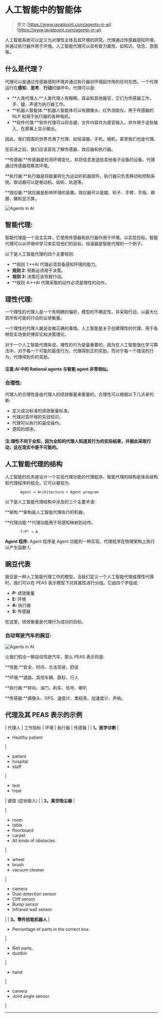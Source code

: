 # 人工智能中的智能体

> 原文:[https://www.javatpoint.com/agents-in-ai](https://www.javatpoint.com/agents-in-ai)

人工智能系统可以定义为对理性主体及其环境的研究。代理通过传感器感知环境，并通过执行器作用于环境。人工智能代理可以具有智力属性，如知识、信念、意图等。

## 什么是代理？

代理可以是通过传感器感知环境并通过执行器对环境起作用的任何东西。一个代理运行在**感知**、**思考**、**行动**的循环中。代理可以是:

*   **人类代理人:**人类代理人有眼睛、耳朵和其他器官，它们为传感器工作，手、腿、声道为执行器工作。
*   **机器人智能体:**机器人智能体可以有摄像头、红外测距仪、用于传感器的 NLP 和用于执行器的各种电机。
*   **软件代理:**软件代理可以将击键、文件内容作为感官输入，并作用于这些输入，在屏幕上显示输出。

因此，我们周围的世界充满了代理，如恒温器，手机，相机，甚至我们也是代理。

在前进之前，我们应该首先了解传感器、效应器和执行器。

**传感器:**传感器是检测环境变化，并将信息发送给其他电子设备的设备。代理通过传感器观察其环境。

**执行器:**执行器是将能量转化为运动的机器部件。执行器只负责移动和控制系统。致动器可以是电动机、齿轮、轨道等。

**效应器:**效应器是影响环境的装置。效应器可以是腿、轮子、手臂、手指、翅膀、鳍和显示屏。

![Agents in AI](../Images/d0b09da08431857c5c4ace39d40eba47.png)

## 智能代理:

智能代理是一个自主实体，它使用传感器和执行器作用于环境，以实现目标。智能代理可以从环境中学习来实现他们的目标。恒温器是智能代理的一个例子。

以下是人工智能代理的四个主要规则:

*   **规则 1:**AI 代理必须具备感知环境的能力。
*   **规则 2:** 观察必须用于决策。
*   **规则 3:** 决策应该导致行动。
*   **规则 4:**AI 代理采取的动作必须是理性的动作。

## 理性代理:

一个理性的代理人是一个有明确的偏好，模型的不确定性，并采取行动，以最大化其所有可能的行动的业绩衡量。

一个理性的代理人据说会做正确的事情。人工智能是关于创建理性的代理，用于各种现实场景的博弈论和决策理论。

对于一个人工智能代理来说，理性的行为是最重要的，因为在人工智能强化学习算法中，对于每一个可能的最佳行为，代理得到正的奖励，而对于每一个错误的行为，代理得到负的奖励。

#### 注意:AI 中的 Rational agents 与智能 agent 非常相似。

### 合理性:

代理人的合理性是由代理人的绩效衡量来衡量的。合理性可以根据以下几点来判断:

*   定义成功标准的绩效衡量标准。
*   代理对其环境的先验知识。
*   代理可以执行的最佳操作。
*   感知的顺序。

#### 注:理性不同于全知，因为全知的代理人知道其行为的实际结果，并据此采取行动，这在现实中是不可能的。

## 人工智能代理的结构

人工智能的任务是设计一个实现代理功能的代理程序。智能代理的结构是体系结构和代理程序的结合。它可以被视为:

```
       Agent = Architecture + Agent program

```

以下是人工智能代理结构中涉及的三个主要术语:

**架构:**架构是人工智能代理执行的机器。

**代理功能:**代理功能用于将感知映射到动作。

```
       f:P* → A

```

**Agent 程序:** Agent 程序是 Agent 功能的一种实现。代理程序在物理架构上执行以产生函数 f。

## 豌豆代表

豌豆是一种人工智能代理工作的模型。当我们定义一个人工智能代理或理性代理时，我们可以在 PEAS 表示模型下对其属性进行分组。它由四个字组成:

*   **P:** 绩效衡量
*   **E:** 环境
*   **A:** 执行器
*   **S:** 传感器

在这里，绩效衡量是代理行为成功的目标。

### 自动驾驶汽车的豌豆:

![Agents in AI](../Images/13e513be3ac72ff3bf5b1bce23b03699.png)

让我们假设一辆自动驾驶汽车，那么 PEAS 表示将是:

**性能:**安全、时间、合法驾驶、舒适

**环境:**道路、其他车辆、路标、行人

**执行器:**转向、油门、刹车、信号、喇叭

**传感器:**摄像头、GPS、速度计、里程表、加速度计、声纳。

## 代理及其 PEAS 表示的示例

| 代理人 | 工作指标 | 环境 | 执行器 | 传感器 |
| **1。医学诊断** | 

*   Healthy patient

 | 

*   patient
*   hospital
*   staff

 | 

*   test
*   treat

 | 键盘
(症状输入) |
| **2。真空吸尘器** | 

 | 

*   room
*   table
*   floorboard
*   carpet
*   All kinds of obstacles

 | 

*   wheel
*   brush
*   vacuum cleaner

 | 

*   camera
*   Dust detection sensor
*   Cliff sensor
*   Bump sensor
*   Infrared wall sensor

 |
| **3。零件拾取机器人** | 

*   Percentage of parts in the correct box.

 | 

*   Belt parts,
*   dustbin

 | 

*   hand

 | 

*   camera
*   Joint angle sensor.

 |

* * *